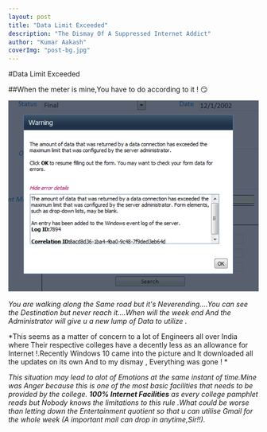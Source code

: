 ```yaml
---
layout: post 
title: "Data Limit Exceeded"
description: "The Dismay Of A Suppressed Internet Addict"
author: "Kumar Aakash"
coverImg: "post-bg.jpg"
---
```


#Data Limit Exceeded

##When the meter is mine,You have to do according to it ! :smirk:

![Data limit Exceeded](/post_images/dle.gif?raw=true)

*You are walking along the Same road but it's Neverending....You can see the Destination but never reach it....When will the week end And the Administrator will give u a new lump of Data to utilize .*

*This seems as a matter of concern to a lot of Engineers all over India where Their respective colleges have a decently less as an allowance for Internet !.Recently Windows 10 came into the picture and It downloaded all the updates on its own And to my dismay , Everything was gone ! *

*This situation may lead to alot of Emotions at the same instant of time.Mine was Anger because this is one of the most basic facilities that needs to be provided by the college. **100% Internet Facilities** as every college pamphlet reads but Nobody knows the limitations to this rule .What could be worse than letting down the Entertainment quotient so that u can utilise Gmail for the whole week (A important mail can drop in anytime,Sir!!).*

 